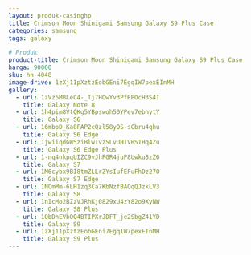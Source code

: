 ```yaml
---
layout: produk-casinghp
title: Crimson Moon Shinigami Samsung Galaxy S9 Plus Case
categories: samsung
tags: galaxy

# Produk
product-title: Crimson Moon Shinigami Samsung Galaxy S9 Plus Case
harga: 90000
sku: hn-4048
image-drive: 1zXj11pXztzEobGEni7EgqIW7pexEInMH
gallery:
  - url: 1zVz6MBLeC4-_Tj7HOwYv3PfRPOcH3S4I
    title: Galaxy Note 8
  - url: 1h4pim8VtQKg5YBpswoh50YPev7ebhytY
    title: Galaxy S6
  - url: 16mbpD_Ka8FAP2cQzl58yOS-sCbru4qhu
    title: Galaxy S6 Edge
  - url: 1jwiiqdGW5ziBlwIvzSLvUHIVBSTHq4Zu
    title: Galaxy S6 Edge Plus
  - url: 1-nq4nkpqUIZC9vJhPGR4juP8Uwku8zZ6
    title: Galaxy S7
  - url: 1M6cybx9BI8tmZLLrZYsIufEFuFhDz27O
    title: Galaxy S7 Edge
  - url: 1NCmMm-6LH1zq3Ca7KbNzfBAQqQJzkLV3
    title: Galaxy S8
  - url: 1nIcMo2BZzVJRhKj0829xU4zY82o9XyNW
    title: Galaxy S8 Plus
  - url: 1QbDhEVbOQ4BTIPXrJDFT_je2SbgZ41YD
    title: Galaxy S9
  - url: 1zXj11pXztzEobGEni7EgqIW7pexEInMH
    title: Galaxy S9 Plus
---
```

